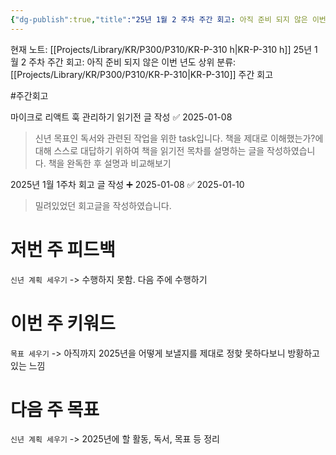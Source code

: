 ```yaml
---
{"dg-publish":true,"title":"25년 1월 2 주차 주간 회고: 아직 준비 되지 않은 이번 년도","description":"25년으로 바뀐 후 첫 주였습니다.","permalink":"/projects/library/kr/p300/p310/kr-p-310-h/","dgPassFrontmatter":true,"noteIcon":"0","created":"2025-01-10T23:14:07.279+09:00","updated":"2025-03-18T02:04:17.332+09:00"}
---
```


현재 노트: [[Projects/Library/KR/P300/P310/KR-P-310 h\|KR-P-310 h]] 25년 1월 2 주차 주간 회고: 아직 준비 되지 않은 이번 년도
상위 분류: [[Projects/Library/KR/P300/P310/KR-P-310\|KR-P-310]] 주간 회고

#주간회고 



마이크로 리액트 훅 관리하기 읽기전 글 작성 ✅ 2025-01-08
> 신년 목표인 독서와 관련된 작업을 위한 task입니다. 책을 제대로 이해했는가?에 대해 스스로 대답하기 위하여 책을 읽기전 목차를 설명하는 글을 작성하였습니다. 책을 완독한 후 설명과 비교해보기


2025년 1월 1주차 회고 글 작성 ➕ 2025-01-08 ✅ 2025-01-10
> 밀려있었던 회고글을 작성하였습니다.


# 저번 주 피드백
`신년 계획 세우기` -> 수행하지 못함. 다음 주에 수행하기
# 이번 주 키워드
`목표 세우기` -> 아직까지 2025년을 어떻게 보낼지를 제대로 정핮 못하다보니 방황하고 있는 느낌

# 다음 주 목표
`신년 계획 세우기` -> 2025년에 할 활동, 독서, 목표 등 정리
